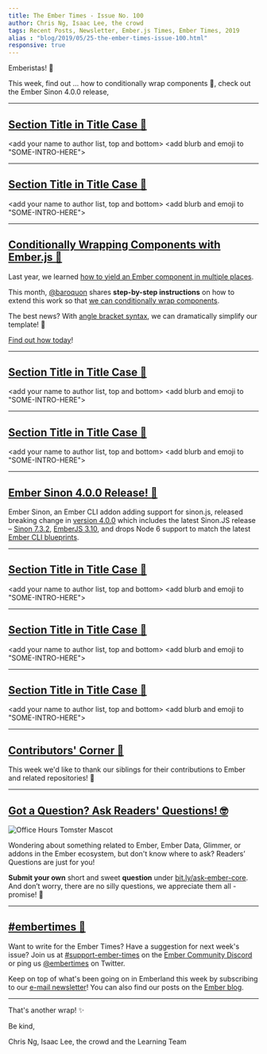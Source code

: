 ```yaml
---
title: The Ember Times - Issue No. 100
author: Chris Ng, Isaac Lee, the crowd
tags: Recent Posts, Newsletter, Ember.js Times, Ember Times, 2019
alias : "blog/2019/05/25-the-ember-times-issue-100.html"
responsive: true
---
```


<change date in alias and filename on day of send>

<SAYING-HELLO-IN-YOUR-FAVORITE-LANGUAGE> Emberistas! 🐹

This week, find out
...
how to conditionally wrap components 💝,
check out the Ember Sinon 4.0.0 release,

---

## [Section Title in Title Case 🐹](#section-url)
<change section title emoji>
<consider adding some bold to your paragraph>
  
<add your name to author list, top and bottom>
<add blurb and emoji to "SOME-INTRO-HERE">

---

## [Section Title in Title Case 🐹](#section-url)
<change section title emoji>
<consider adding some bold to your paragraph>
  
<add your name to author list, top and bottom>
<add blurb and emoji to "SOME-INTRO-HERE">

---

## [Conditionally Wrapping Components with Ember.js 💝](https://dockyard.com/blog/2019/05/21/conditionally-wrapping-components-with-ember-js)

Last year, we learned [how to yield an Ember component in multiple places](https://dockyard.com/blog/2018/11/26/how-to-yield-an-ember-component-in-multiple-places).

This month, [@baroquon](https://github.com/baroquon) shares **step-by-step instructions** on how to extend this work so that [we can conditionally wrap components](https://dockyard.com/blog/2019/05/21/conditionally-wrapping-components-with-ember-js).

The best news? With [angle bracket syntax](https://guides.emberjs.com/release/reference/syntax-conversion-guide/#toc_angle-bracket-syntax), we can dramatically simplify our template! 💯

[Find out how today](https://dockyard.com/blog/2019/05/21/conditionally-wrapping-components-with-ember-js)!
  
---

## [Section Title in Title Case 🐹](#section-url)
<change section title emoji>
<consider adding some bold to your paragraph>
  
<add your name to author list, top and bottom>
<add blurb and emoji to "SOME-INTRO-HERE">
  
---

## [Section Title in Title Case 🐹](#section-url)
<change section title emoji>
<consider adding some bold to your paragraph>
  
<add your name to author list, top and bottom>
<add blurb and emoji to "SOME-INTRO-HERE">
  
---

## [Ember Sinon 4.0.0 Release! 💯](https://twitter.com/JordanHawker/status/1131293493492457472)

Ember Sinon, an Ember CLI addon adding support for sinon.js, released breaking change in [version 4.0.0](https://github.com/csantero/ember-sinon/releases/tag/4.0.0) which includes the latest Sinon.JS release – [Sinon 7.3.2](https://github.com/sinonjs/sinon/releases/tag/v7.3.2), [EmberJS 3.10](https://blog.emberjs.com/2019/05/21/ember-3-10-released.html), and drops Node 6 support to match the latest [Ember CLI blueprints](https://github.com/ember-cli/ember-cli/pull/8563).
  
---

## [Section Title in Title Case 🐹](#section-url)
<change section title emoji>
<consider adding some bold to your paragraph>
  
<add your name to author list, top and bottom>
<add blurb and emoji to "SOME-INTRO-HERE">
  
---

## [Section Title in Title Case 🐹](#section-url)
<change section title emoji>
<consider adding some bold to your paragraph>
  
<add your name to author list, top and bottom>
<add blurb and emoji to "SOME-INTRO-HERE">
  
---

## [Section Title in Title Case 🐹](#section-url)
<change section title emoji>
<consider adding some bold to your paragraph>
  
<add your name to author list, top and bottom>
<add blurb and emoji to "SOME-INTRO-HERE">
  
---

## [Contributors' Corner 👏](https://guides.emberjs.com/release/contributing/repositories/)

<p>This week we'd like to thank our siblings for their contributions to Ember and related repositories! 💖</p>

---

## [Got a Question? Ask Readers' Questions! 🤓](https://docs.google.com/forms/d/e/1FAIpQLScqu7Lw_9cIkRtAiXKitgkAo4xX_pV1pdCfMJgIr6Py1V-9Og/viewform)

<div class="blog-row">
  <img class="float-right small transparent padded" alt="Office Hours Tomster Mascot" title="Readers' Questions" src="/images/tomsters/officehours.png" />

  <p>Wondering about something related to Ember, Ember Data, Glimmer, or addons in the Ember ecosystem, but don't know where to ask? Readers’ Questions are just for you!</p>

<p><strong>Submit your own</strong> short and sweet <strong>question</strong> under <a href="https://bit.ly/ask-ember-core" target="rq">bit.ly/ask-ember-core</a>. And don’t worry, there are no silly questions, we appreciate them all - promise! 🤞</p>

</div>

---

## [#embertimes 📰](https://blog.emberjs.com/tags/newsletter.html) 

Want to write for the Ember Times? Have a suggestion for next week's issue? Join us at [#support-ember-times](https://discordapp.com/channels/480462759797063690/485450546887786506) on the [Ember Community Discord](https://discordapp.com/invite/zT3asNS) or ping us [@embertimes](https://twitter.com/embertimes) on Twitter.

Keep on top of what's been going on in Emberland this week by subscribing to our [e-mail newsletter](https://the-emberjs-times.ongoodbits.com/)! You can also find our posts on the [Ember blog](https://emberjs.com/blog/tags/newsletter.html).

---

That's another wrap! ✨

Be kind,

Chris Ng, Isaac Lee, the crowd and the Learning Team
